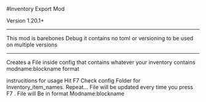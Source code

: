 
#Inventory Export Mod 

Version 1.20.1+

**************************
This mod is barebones Debug it contains no toml or versioning to be used on multiple versions
***************************

Creates a File inside config that contains whatever your inventory contains modname:blockname format 

instrucitions for usage  Hit F7  Check config Folder for Inventory_item_names. Repeat... File will be updated every time you press F7 . File will Be in format Modname:blockname 

